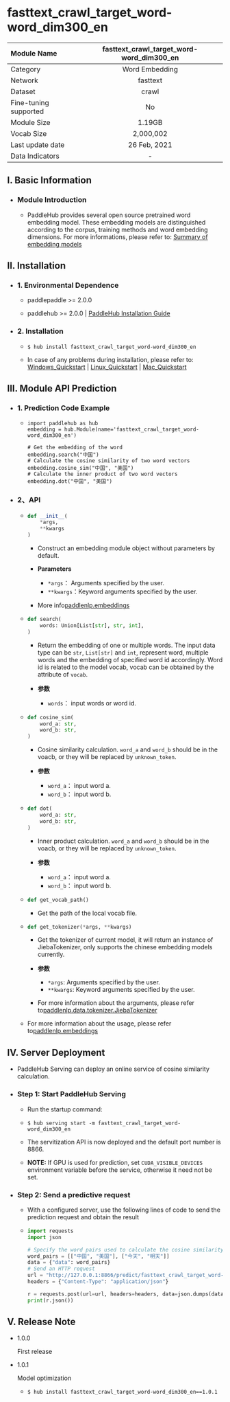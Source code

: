 # fasttext_crawl_target_word-word_dim300_en
|Module Name|fasttext_crawl_target_word-word_dim300_en|
| :--- | :---: | 
|Category|Word Embedding|
|Network|fasttext|
|Dataset|crawl|
|Fine-tuning supported|No|
|Module Size|1.19GB|
|Vocab Size|2,000,002|
|Last update date|26 Feb, 2021|
|Data Indicators|-|

## I. Basic Information

- ### Module Introduction

    - PaddleHub provides several open source pretrained word embedding model. These embedding models are distinguished according to the corpus, training methods and word embedding dimensions. For more informations, please refer to: [Summary of embedding models](https://github.com/PaddlePaddle/models/blob/release/2.0-beta/PaddleNLP/docs/embeddings.md)

## II. Installation

- ### 1. Environmental Dependence

  - paddlepaddle >= 2.0.0

  - paddlehub >= 2.0.0    | [PaddleHub Installation Guide](../../../../docs/docs_ch/get_start/installation_en.rst)

- ### 2. Installation

  - ```shell
    $ hub install fasttext_crawl_target_word-word_dim300_en
    ```

  - In case of any problems during installation, please refer to: [Windows_Quickstart](../../../../docs/docs_ch/get_start/windows_quickstart_en.md) | [Linux_Quickstart](../../../../docs/docs_ch/get_start/linux_quickstart_en.md) | [Mac_Quickstart](../../../../docs/docs_ch/get_start/mac_quickstart_en.md)

## III. Module API Prediction

- ### 1. Prediction Code Example

  - ```
    import paddlehub as hub
    embedding = hub.Module(name='fasttext_crawl_target_word-word_dim300_en')

    # Get the embedding of the word
    embedding.search("中国")
    # Calculate the cosine similarity of two word vectors
    embedding.cosine_sim("中国", "美国")
    # Calculate the inner product of two word vectors
    embedding.dot("中国", "美国")
    ```

- ### 2、API

  - ```python
    def __init__(
        *args,
        **kwargs
    )
    ```

    - Construct an embedding module object without parameters by default.

    - **Parameters**
      - `*args`： Arguments specified by the user.
      - `**kwargs`：Keyword arguments specified by the user.

    - More info[paddlenlp.embeddings](https://github.com/PaddlePaddle/models/tree/release/2.0-beta/PaddleNLP/paddlenlp/embeddings)


  - ```python
    def search(
        words: Union[List[str], str, int],
    )
    ```

    - Return the embedding of one or multiple words. The input data type can be `str`, `List[str]` and `int`, represent word, multiple words and the embedding of specified word id accordingly. Word id is related to the model vocab, vocab can be obtained by the attribute of `vocab`.

    - **参数**
      - `words`： input words or word id.


  - ```python
    def cosine_sim(
        word_a: str,
        word_b: str,
    )
    ```

    - Cosine similarity calculation. `word_a` and `word_b` should be in the voacb, or they will be replaced by `unknown_token`. 

    - **参数**
      - `word_a`： input word a.
      - `word_b`： input word b.


  - ```python
    def dot(
        word_a: str,
        word_b: str,
    )
    ```

    - Inner product calculation. `word_a` and `word_b` should be in the voacb, or they will be replaced by `unknown_token`. 

    - **参数**
      - `word_a`： input word a.
      - `word_b`： input word b.


  - ```python
    def get_vocab_path()
    ```

    - Get the path of the local vocab file.


  - ```python
    def get_tokenizer(*args, **kwargs)
    ```

    - Get the tokenizer of current model, it will return an instance of JiebaTokenizer, only supports the chinese embedding models currently.

    - **参数**
      - `*args`: Arguments specified by the user.
      - `**kwargs`: Keyword arguments specified by the user.
    
    - For more information about the arguments, please refer to[paddlenlp.data.tokenizer.JiebaTokenizer](https://github.com/PaddlePaddle/models/blob/release/2.0-beta/PaddleNLP/paddlenlp/data/tokenizer.py)

  - For more information about the usage, please refer to[paddlenlp.embeddings](https://github.com/PaddlePaddle/models/tree/release/2.0-beta/PaddleNLP/paddlenlp/embeddings)


## IV. Server Deployment

- PaddleHub Serving can deploy an online service of cosine similarity calculation.

- ### Step 1: Start PaddleHub Serving

  - Run the startup command:

  - ```shell
    $ hub serving start -m fasttext_crawl_target_word-word_dim300_en
    ```

  - The servitization API is now deployed and the default port number is 8866.

  - **NOTE:** If GPU is used for prediction, set `CUDA_VISIBLE_DEVICES` environment variable before the service, otherwise it need not be set.

- ### Step 2: Send a predictive request

  - With a configured server, use the following lines of code to send the prediction request and obtain the result

  - ```python
    import requests
    import json

    # Specify the word pairs used to calculate the cosine similarity [[word_a, word_b], [word_a, word_b], ... ]]
    word_pairs = [["中国", "美国"], ["今天", "明天"]]
    data = {"data": word_pairs}
    # Send an HTTP request
    url = "http://127.0.0.1:8866/predict/fasttext_crawl_target_word-word_dim300_en"
    headers = {"Content-Type": "application/json"}

    r = requests.post(url=url, headers=headers, data=json.dumps(data))
    print(r.json())
    ```


## V. Release Note

* 1.0.0

  First release

* 1.0.1

  Model optimization
  - ```shell
    $ hub install fasttext_crawl_target_word-word_dim300_en==1.0.1
    ```